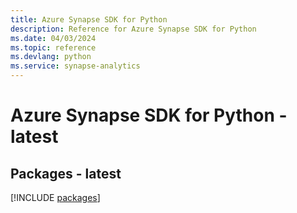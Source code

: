 ```yaml
---
title: Azure Synapse SDK for Python
description: Reference for Azure Synapse SDK for Python
ms.date: 04/03/2024
ms.topic: reference
ms.devlang: python
ms.service: synapse-analytics
---
```

# Azure Synapse SDK for Python - latest
## Packages - latest
[!INCLUDE [packages](synapse-index.md)]